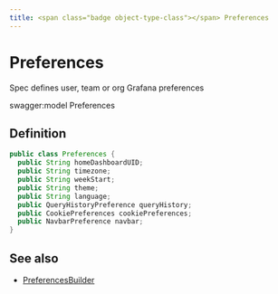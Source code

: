 ```yaml
---
title: <span class="badge object-type-class"></span> Preferences
---
```

# <span class="badge object-type-class"></span> Preferences

Spec defines user, team or org Grafana preferences

swagger:model Preferences

## Definition

```java
public class Preferences {
  public String homeDashboardUID;
  public String timezone;
  public String weekStart;
  public String theme;
  public String language;
  public QueryHistoryPreference queryHistory;
  public CookiePreferences cookiePreferences;
  public NavbarPreference navbar;
}
```
## See also

 * <span class="badge builder"></span> [PreferencesBuilder](./builder-PreferencesBuilder.md)
